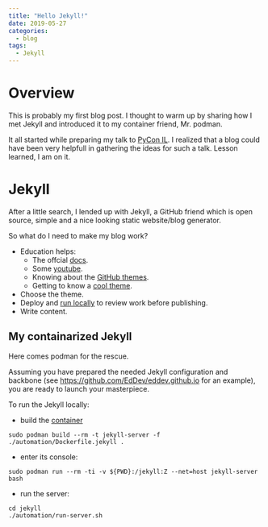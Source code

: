 ```yaml
---
title: "Hello Jekyll!"
date: 2019-05-27
categories:
  - blog
tags:
  - Jekyll
---
```


# Overview
This is probably my first blog post.
I thought to warm up by sharing how I met Jekyll and introduced it to my
container friend, Mr. podman.

It all started while preparing my talk to
[PyCon IL](https://pycon.org.il/2019/). I realized that a blog could have
been very helpfull in gathering the ideas for such a talk.
Lesson learned, I am on it.

# Jekyll
After a little search, I lended up with Jekyll, a GitHub friend which is
open source, simple and a nice looking static website/blog generator.

So what do I need to make my blog work?
- Education helps:
  - The offcial [docs](https://jekyllrb.com/docs/).
  - Some [youtube](https://www.youtube.com/playlist?list=PLLAZ4kZ9dFpOPV5C5Ay0pHaa0RJFhcmcB).
  - Knowing about the [GitHub themes](https://pages.github.com/themes/).
  - Getting to know a [cool theme](https://github.com/mmistakes/minimal-mistakes).
- Choose the theme.
- Deploy and [run locally](#my-containarized-jekyll) to review work before
  publishing.
- Write content.

## My containarized Jekyll
Here comes podman for the rescue.

Assuming you have prepared the needed Jekyll configuration and backbone
(see https://github.com/EdDev/eddev.github.io for an example), you are ready
to launch your masterpiece.

To run the Jekyll locally:
- build the [container](../../automation/Dockerfile.jekyll)
```
sudo podman build --rm -t jekyll-server -f ./automation/Dockerfile.jekyll .
```
- enter its console:
```
sudo podman run --rm -ti -v ${PWD}:/jekyll:Z --net=host jekyll-server bash
```
- run the server:
```
cd jekyll
./automation/run-server.sh
```
